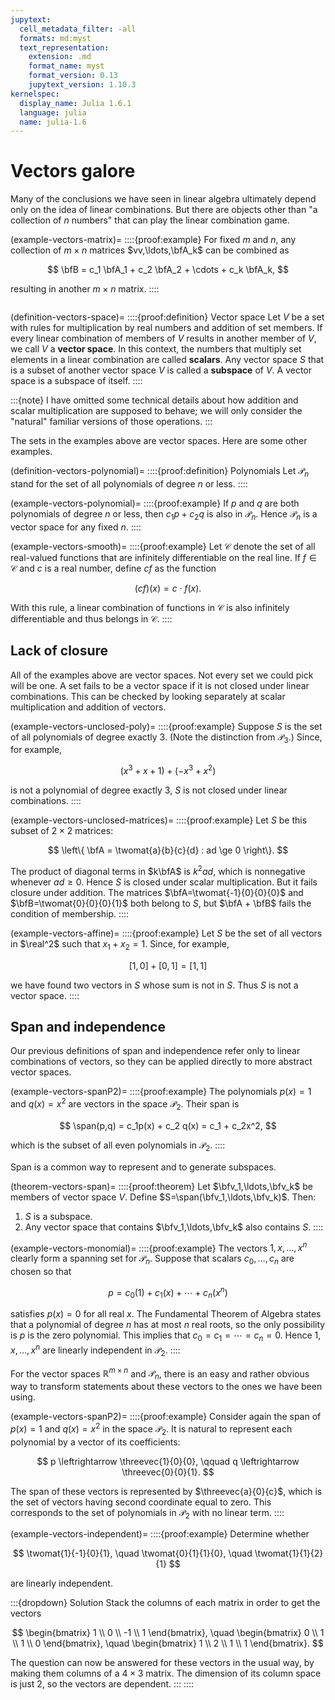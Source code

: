 ```yaml
---
jupytext:
  cell_metadata_filter: -all
  formats: md:myst
  text_representation:
    extension: .md
    format_name: myst
    format_version: 0.13
    jupytext_version: 1.10.3
kernelspec:
  display_name: Julia 1.6.1
  language: julia
  name: julia-1.6
---
```

# Vectors galore

Many of the conclusions we have seen in linear algebra ultimately depend only on the idea of linear combinations. But there are objects other than "a collection of $n$ numbers" that can play the linear combination game.

(example-vectors-matrix)=
::::{proof:example} 
For fixed $m$ and $n$, any collection of $m\times n$ matrices $vv,\ldots,\bfA_k$ can be combined as

$$
\bfB = c_1 \bfA_1 + c_2 \bfA_2 + \cdots + c_k \bfA_k,
$$

resulting in another $m\times n$ matrix.
::::

```{index} ! vector space, ! scalar, ! subspace
```

(definition-vectors-space)=
::::{proof:definition} Vector space
Let $V$ be a set with rules for multiplication by real numbers and addition of set members. If every linear combination of members of $V$ results in another member of $V$, we call $V$ a **vector space**. In this context, the numbers that multiply set elements in a linear combination are called **scalars**. Any vector space $S$ that is a subset of another vector space $V$ is called a **subspace** of $V$. A vector space is a subspace of itself.
::::

:::{note}
I have omitted some technical details about how addition and scalar multiplication are supposed to behave; we will only consider the "natural" familiar versions of those operations.
:::

The sets in the examples above are vector spaces. Here are some other examples.

(definition-vectors-polynomial)=
::::{proof:definition} Polynomials
Let $\mathcal{P}_n$ stand for the set of all polynomials of degree $n$ or less.
::::

(example-vectors-polynomial)=
::::{proof:example} 
If $p$ and $q$ are both polynomials of degree $n$ or less, then $c_1p + c_2q$ is also in $\mathcal{P}_n$. Hence $\mathcal{P}_n$ is a vector space for any fixed $n$.
::::

(example-vectors-smooth)=
::::{proof:example} 
Let $\mathcal{C}$ denote the set of all real-valued functions that are infinitely differentiable on the real line. If $f\in \mathcal{C}$ and $c$ is a real number, define $cf$ as the function 

$$
(cf)(x) = c\cdot f(x).
$$

With this rule, a linear combination of functions in $\mathcal{C}$ is also infinitely differentiable and thus belongs in $\mathcal{C}$.
::::


## Lack of closure

All of the examples above are vector spaces. Not every set we could pick will be one. A set fails to be a vector space if it is not closed under linear combinations. This can be checked by looking separately at scalar multiplication and addition of vectors.


(example-vectors-unclosed-poly)=
::::{proof:example} 
Suppose $S$ is the set of all polynomials of degree exactly 3. (Note the distinction from $\mathcal{P}_3$.) Since, for example,

$$
(x^3+x+1) + (-x^3+x^2)
$$

is not a polynomial of degree exactly 3, $S$ is not closed under linear combinations.
::::

(example-vectors-unclosed-matrices)=
::::{proof:example} 
Let $S$ be this subset of $2\times 2$ matrices:

$$
\left\{  \bfA = \twomat{a}{b}{c}{d} : ad \ge 0   \right\}.
$$

The product of diagonal terms in $k\bfA$ is $k^2ad$, which is nonnegative whenever $ad \ge 0$. Hence $S$ is closed under scalar multiplication. But it fails closure under addition. The matrices $\bfA=\twomat{-1}{0}{0}{0}$ and $\bfB=\twomat{0}{0}{0}{1}$ both belong to $S$, but $\bfA + \bfB$ fails the condition of membership.
::::
<!-- 
There is one easy way of detecting some sets that aren't vector spaces.

(theorem-vectors-zero)=
::::{proof:theorem} 
If $V$ is a nonempty vector space, then the zero vector is in $V$.
::::
:::{proof:proof}
Let $\bfv$ be any member of $V$. Then $1\cdot \bfv + (-1)\cdot \bfv$ will be zero.
::: 
-->

(example-vectors-affine)=
::::{proof:example} 
Let $S$ be the set of all vectors in $\real^2$ such that $x_1+x_2=1$. Since, for example,

$$
[1,0] + [0,1] = [1,1]
$$

we have found two vectors in $S$ whose sum is not in $S$. Thus $S$ is not a vector space.
::::

## Span and independence

Our previous definitions of span and independence refer only to linear combinations of vectors, so they can be applied directly to more abstract vector spaces. 

(example-vectors-spanP2)=
::::{proof:example} 
The polynomials $p(x)=1$ and $q(x)=x^2$ are vectors in the space $\mathcal{P}_2$. Their span is

$$
\span(p,q) = c_1p(x) + c_2 q(x) = c_1 + c_2x^2,
$$

which is the subset of all even polynomials in $\mathcal{P}_2$.
::::

Span is a common way to represent and to generate subspaces.

(theorem-vectors-span)=
::::{proof:theorem} 
Let $\bfv_1,\ldots,\bfv_k$ be members of vector space $V$. Define $S=\span(\bfv_1,\ldots,\bfv_k)$. Then:

1. $S$ is a subspace.
2. Any vector space that contains $\bfv_1,\ldots,\bfv_k$ also contains $S$.
::::

(example-vectors-monomial)=
::::{proof:example} 
The vectors $1,x,\ldots,x^n$ clearly form a spanning set for $\mathcal{P}_n$. Suppose that scalars $c_0,\ldots,c_n$ are chosen so that

$$
p = c_0(1) + c_1(x) + \cdots + c_n(x^n)
$$

satisfies $p(x)=0$ for all real $x$. The Fundamental Theorem of Algebra states that a polynomial of degree $n$ has at most $n$ real roots, so the only possibility is $p$ is the zero polynomial. This implies that $c_0=c_1=\cdots=c_n=0$. Hence $1,x,\ldots,x^n$ are linearly independent in $\mathcal{P}_2$.
::::

For the vector spaces $\mathbb{R}^{m\times n}$ and $\mathcal{P}_n$, there is an easy and rather obvious way to transform statements about these vectors to the ones we have been using.

(example-vectors-spanP2)=
::::{proof:example} 
Consider again the span of $p(x)=1$ and $q(x)=x^2$ in the space $\mathcal{P}_2$. It is natural to represent each polynomial by a vector of its coefficients:

$$
p \leftrightarrow \threevec{1}{0}{0}, \qquad q \leftrightarrow \threevec{0}{0}{1}.
$$

The span of these vectors is represented by $\threevec{a}{0}{c}$, which is the set of vectors having second coordinate equal to zero. This corresponds to the set of polynomials in $\mathcal{P}_2$ with no linear term.
::::

(example-vectors-independent)=
::::{proof:example}
Determine whether 

$$
\twomat{1}{-1}{0}{1}, \quad \twomat{0}{1}{1}{0}, \quad \twomat{1}{1}{2}{1}
$$

are linearly independent.

:::{dropdown} Solution
Stack the columns of each matrix in order to get the vectors

$$
\begin{bmatrix} 1 \\ 0 \\ -1 \\ 1 \end{bmatrix}, \quad 
\begin{bmatrix} 0 \\ 1 \\ 1 \\ 0 \end{bmatrix}, \quad 
\begin{bmatrix} 1 \\ 2 \\ 1 \\ 1 \end{bmatrix}.
$$

The question can now be answered for these vectors in the usual way, by making them columns of a $4\times 3$ matrix. The dimension of its column space is just 2, so the vectors are dependent.
:::
::::